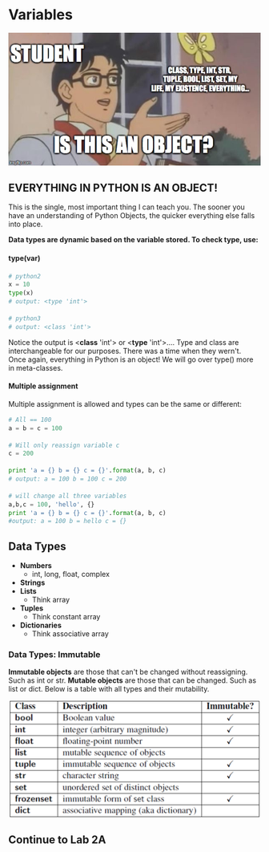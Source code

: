 # Variables

![](../.gitbook/assets/isthisameme.jpg)

## EVERYTHING IN PYTHON IS AN OBJECT!

This is the single, most important thing I can teach you. The sooner you have an understanding of Python Objects, the quicker everything else falls into place.

**Data types are dynamic based on the variable stored. To check type, use:**

#### **type\(**var**\)**

```python
# python2
x = 10
type(x)
# output: <type 'int'>

# python3
# output: <class 'int'>
```

Notice the output is &lt;**class** 'int'&gt; or &lt;**type** 'int'&gt;.... Type and class are interchangeable for our purposes. There was a time when they wern't. Once again, everything in Python is an object! We will go over type\(\) more in meta-classes.

#### Multiple assignment

Multiple assignment is allowed and types can be the same or different:

```python
# All == 100
a = b = c = 100

# Will only reassign variable c
c = 200

print 'a = {} b = {} c = {}'.format(a, b, c)
# output: a = 100 b = 100 c = 200

# will change all three variables
a,b,c = 100, 'hello', {}
print 'a = {} b = {} c = {}'.format(a, b, c)
#output: a = 100 b = hello c = {}
```

## Data Types

* **Numbers**
  * int, long, float, complex
* **Strings**
* **Lists**
  * Think array
* **Tuples**
  * Think constant array
* **Dictionaries**
  * Think associative array

### Data Types: Immutable

**Immutable objects** are those that can't be changed without reassigning. Such as int or str. **Mutable objects** are those that can be changed. Such as list or dict. Below is a table with all types and their mutability.

![](../.gitbook/assets/mutable.png)

## Continue to Lab 2A
